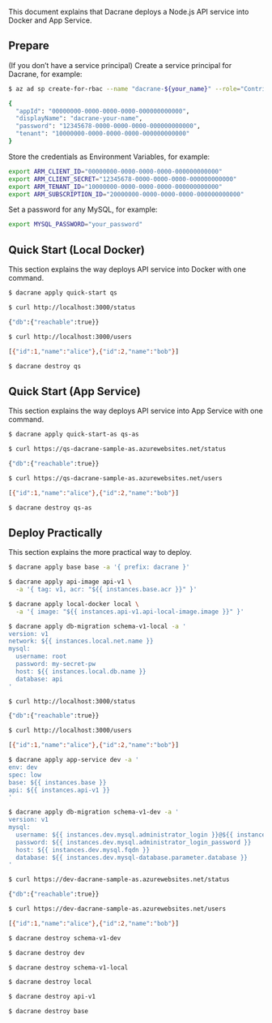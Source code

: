 This document explains that Dacrane deploys a Node.js API service into Docker and App Service.

## Prepare

(If you don’t have a service principal) Create a service principal for Dacrane, for example:

```bash
$ az ad sp create-for-rbac --name "dacrane-${your_name}" --role="Contributor" --scopes="/subscriptions/${your_subscription_id}"

{
  "appId": "00000000-0000-0000-0000-000000000000",
  "displayName": "dacrane-your-name",
  "password": "12345678-0000-0000-0000-000000000000",
  "tenant": "10000000-0000-0000-0000-000000000000"
}
```

Store the credentials as Environment Variables, for example:

```bash
export ARM_CLIENT_ID="00000000-0000-0000-0000-000000000000"
export ARM_CLIENT_SECRET="12345678-0000-0000-0000-000000000000"
export ARM_TENANT_ID="10000000-0000-0000-0000-000000000000"
export ARM_SUBSCRIPTION_ID="20000000-0000-0000-0000-000000000000"
```

Set a password for any MySQL, for example:

```bash
export MYSQL_PASSWORD="your_password"
```

## Quick Start (Local Docker)

This section explains the way deploys API service into Docker with one command.

```bash
$ dacrane apply quick-start qs
```

```bash
$ curl http://localhost:3000/status

{"db":{"reachable":true}}
```

```bash
$ curl http://localhost:3000/users

[{"id":1,"name":"alice"},{"id":2,"name":"bob"}]
```

```bash
$ dacrane destroy qs
```

## Quick Start (App Service)

This section explains the way deploys API service into App Service with one command.

```bash
$ dacrane apply quick-start-as qs-as
```

```bash
$ curl https://qs-dacrane-sample-as.azurewebsites.net/status

{"db":{"reachable":true}}
```

```bash
$ curl https://qs-dacrane-sample-as.azurewebsites.net/users

[{"id":1,"name":"alice"},{"id":2,"name":"bob"}]
```

```bash
$ dacrane destroy qs-as
```

## Deploy Practically

This section explains the more practical way to deploy.

```bash
$ dacrane apply base base -a '{ prefix: dacrane }'
```

```bash
$ dacrane apply api-image api-v1 \
  -a '{ tag: v1, acr: "${{ instances.base.acr }}" }'
```

```bash
$ dacrane apply local-docker local \
  -a '{ image: "${{ instances.api-v1.api-local-image.image }}" }'
```

```bash
$ dacrane apply db-migration schema-v1-local -a '
version: v1
network: ${{ instances.local.net.name }}
mysql:
  username: root
  password: my-secret-pw
  host: ${{ instances.local.db.name }}
  database: api
'
```

```bash
$ curl http://localhost:3000/status

{"db":{"reachable":true}}
```

```bash
$ curl http://localhost:3000/users

[{"id":1,"name":"alice"},{"id":2,"name":"bob"}]
```

```bash
$ dacrane apply app-service dev -a '
env: dev
spec: low
base: ${{ instances.base }}
api: ${{ instances.api-v1 }}
'
```

```bash
$ dacrane apply db-migration schema-v1-dev -a '
version: v1
mysql:
  username: ${{ instances.dev.mysql.administrator_login }}@${{ instances.dev.mysql.name }}
  password: ${{ instances.dev.mysql.administrator_login_password }}
  host: ${{ instances.dev.mysql.fqdn }}
  database: ${{ instances.dev.mysql-database.parameter.database }}
'
```

```bash
$ curl https://dev-dacrane-sample-as.azurewebsites.net/status

{"db":{"reachable":true}}
```

```bash
$ curl https://dev-dacrane-sample-as.azurewebsites.net/users

[{"id":1,"name":"alice"},{"id":2,"name":"bob"}]
```

```bash
$ dacrane destroy schema-v1-dev
```

```bash
$ dacrane destroy dev
```

```bash
$ dacrane destroy schema-v1-local
```

```bash
$ dacrane destroy local
```

```bash
$ dacrane destroy api-v1
```

```bash
$ dacrane destroy base
```
